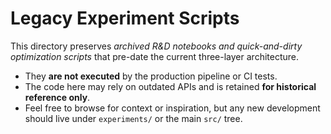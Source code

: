 # Legacy Experiment Scripts

This directory preserves *archived R&D notebooks and quick-and-dirty optimization scripts* that pre-date the current three-layer architecture.

* They **are not executed** by the production pipeline or CI tests.
* The code here may rely on outdated APIs and is retained **for historical reference only**.
* Feel free to browse for context or inspiration, but any new development should live under `experiments/` or the main `src/` tree.
